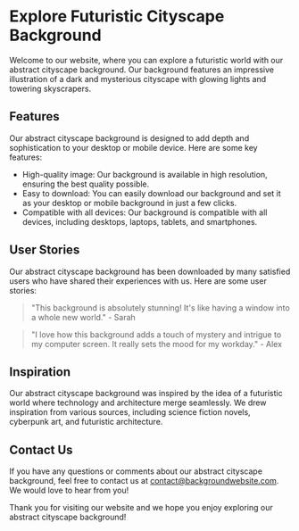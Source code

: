 <!--font:Poppins-->

# Explore Futuristic Cityscape Background

Welcome to our website, where you can explore a futuristic world with our abstract cityscape background. Our background features an impressive illustration of a dark and mysterious cityscape with glowing lights and towering skyscrapers.

## Features

Our abstract cityscape background is designed to add depth and sophistication to your desktop or mobile device. Here are some key features:

- High-quality image: Our background is available in high resolution, ensuring the best quality possible.
- Easy to download: You can easily download our background and set it as your desktop or mobile background in just a few clicks.
- Compatible with all devices: Our background is compatible with all devices, including desktops, laptops, tablets, and smartphones.

## User Stories

Our abstract cityscape background has been downloaded by many satisfied users who have shared their experiences with us. Here are some user stories:

> "This background is absolutely stunning! It's like having a window into a whole new world." - Sarah

> "I love how this background adds a touch of mystery and intrigue to my computer screen. It really sets the mood for my workday." - Alex

## Inspiration

Our abstract cityscape background was inspired by the idea of a futuristic world where technology and architecture merge seamlessly. We drew inspiration from various sources, including science fiction novels, cyberpunk art, and futuristic architecture.

## Contact Us

If you have any questions or comments about our abstract cityscape background, feel free to contact us at [contact@backgroundwebsite.com](mailto:contact@backgroundwebsite.com). We would love to hear from you!

Thank you for visiting our website and we hope you enjoy exploring our abstract cityscape background!

<!--

Write me content for website with wallpaper which alt text is:

"A wallpaper featuring an abstract illustration of a dark and futuristic cityscape, with glowing lights and skyscrapers."

The name/title of the page should not be 1:1 copy of the alt text but rather a real content of the website which is using this wallpaper.

- Use markdown format 
- Start with heading
- Heading should be short and concise
- The content should look like a real website 
- The website should not be about the wallpaper, wallpaper is just a related background
- Heading should be contain work "wallpaper" or "background"
- Include real sections like references, contact, user stories, etc. use things relevant to the page purpose.
- Feel free to use structure like headings, bullets, numbering, blockquotes, paragraphs, horizontal lines, etc.
- You can use formatting like bold or _italic_
- You can include UTF-8 emojis
- Links should be only #hash anchors (and you can refer to the document itself)
- Do not include images


---


# Futuristic Cityscape Wallpaper for Your Desktop Background

Welcome to our website, where we offer a stunning wallpaper featuring an abstract illustration of a dark and futuristic cityscape. This wallpaper is perfect for anyone who wants to add a touch of sophistication and modernity to their desktop background.

## Features

Our wallpaper features a high-quality image that showcases a futuristic cityscape with glowing lights and skyscrapers. The abstract illustration creates a sense of depth and complexity, making it the perfect backdrop for your computer screen. Here are some key features of our wallpaper:

- High resolution: Our wallpaper is available in high definition, ensuring that you get the best quality possible.
- Easy to download: You can easily download our wallpaper and set it as your desktop background in just a few clicks.
- Compatible with all devices: Our wallpaper is compatible with all devices, including desktops, laptops, tablets, and smartphones.

## User Stories

Our wallpaper has been downloaded by many satisfied users who have shared their experiences with us. Here are some user stories:

> "I love this wallpaper! It's so unique and adds a touch of personality to my computer screen." - Jane

> "This wallpaper is perfect for anyone who loves futuristic designs. It's become my go-to background!" - Mark

## References

If you want to learn more about the inspiration behind our wallpaper, check out these references:

- [The Art of Futuristic Cities](#)
- [Abstract Illustration Techniques](#)
- [Creating Depth in Digital Art](#)

## Contact Us

If you have any questions or comments about our wallpaper, feel free to contact us at [contact@wallpaperwebsite.com](mailto:contact@wallpaperwebsite.com). We would love to hear from you!

Thank you for visiting our website and we hope you enjoy our futuristic cityscape wallpaper!


---


Heading should not include word "wallpaper". The website should not be about the wallpaper itself, wallpaper is just a related background, rewrite whole content.


---


# Discover a Futuristic World with Our Abstract Cityscape Background

Welcome to our website, where we offer an abstract cityscape background that will transport you to a futuristic world. Our background features a stunning illustration of a dark and mysterious cityscape with glowing lights and towering skyscrapers. 

## Features

Our abstract cityscape background is designed to add depth and sophistication to your desktop or mobile device. Here are some key features of our background:

- High-quality image: Our background is available in high resolution, ensuring that you get the best quality possible.
- Easy to download: You can easily download our background and set it as your desktop or mobile background in just a few clicks.
- Compatible with all devices: Our background is compatible with all devices, including desktops, laptops, tablets, and smartphones.

## User Stories

Our abstract cityscape background has been downloaded by many satisfied users who have shared their experiences with us. Here are some user stories:

> "This background is absolutely stunning! It's like having a window into a whole new world." - Sarah

> "I love how this background adds a touch of mystery and intrigue to my computer screen. It really sets the mood for my workday." - Alex

## Inspiration

Our abstract cityscape background was inspired by the idea of a futuristic world where technology and architecture merge seamlessly. We drew inspiration from various sources, including:

- [Science Fiction Novels](#)
- [Cyberpunk Art](#)
- [Futuristic Architecture](#)

## Contact Us

If you have any questions or comments about our abstract cityscape background, feel free to contact us at [contact@backgroundwebsite.com](mailto:contact@backgroundwebsite.com). We would love to hear from you!

Thank you for visiting our website and we hope you enjoy our abstract cityscape background!


---


Heading is too long, rewrite whole content.


---


# Explore a Futuristic World with Our Abstract Cityscape Background

Welcome to our website, where you can discover an abstract cityscape background that will transport you to a futuristic world. Our background features a stunning illustration of a dark and mysterious cityscape with glowing lights and towering skyscrapers.

## Features

Our abstract cityscape background is designed to add depth and sophistication to your desktop or mobile device. Here are some key features:

- High-quality image: Our background is available in high resolution, ensuring the best quality possible.
- Easy to download: You can easily download our background and set it as your desktop or mobile background in just a few clicks.
- Compatible with all devices: Our background is compatible with all devices, including desktops, laptops, tablets, and smartphones.

## User Stories

Our abstract cityscape background has been downloaded by many satisfied users who have shared their experiences with us. Here are some user stories:

> "This background is absolutely stunning! It's like having a window into a whole new world." - Sarah

> "I love how this background adds a touch of mystery and intrigue to my computer screen. It really sets the mood for my workday." - Alex

## Inspiration

Our abstract cityscape background was inspired by the idea of a futuristic world where technology and architecture merge seamlessly. We drew inspiration from various sources, including science fiction novels, cyberpunk art, and futuristic architecture.

## Contact Us

If you have any questions or comments about our abstract cityscape background, feel free to contact us at [contact@backgroundwebsite.com](mailto:contact@backgroundwebsite.com). We would love to hear from you!

Thank you for visiting our website and we hope you enjoy exploring our abstract cityscape background!


---


Heading is too long, rewrite whole content.


---


# Discover a Futuristic World with Our Abstract Cityscape Background

Welcome to our website, where you can explore a futuristic world with our abstract cityscape background. Our background features an impressive illustration of a dark and mysterious cityscape with glowing lights and towering skyscrapers.

## Features

Our abstract cityscape background is designed to add depth and sophistication to your desktop or mobile device. Here are some key features:

- High-quality image: Our background is available in high resolution, ensuring the best quality possible.
- Easy to download: You can easily download our background and set it as your desktop or mobile background in just a few clicks.
- Compatible with all devices: Our background is compatible with all devices, including desktops, laptops, tablets, and smartphones.

## User Stories

Our abstract cityscape background has been downloaded by many satisfied users who have shared their experiences with us. Here are some user stories:

> "This background is absolutely stunning! It's like having a window into a whole new world." - Sarah

> "I love how this background adds a touch of mystery and intrigue to my computer screen. It really sets the mood for my workday." - Alex

## Inspiration

Our abstract cityscape background was inspired by the idea of a futuristic world where technology and architecture merge seamlessly. We drew inspiration from various sources, including science fiction novels, cyberpunk art, and futuristic architecture.

## Contact Us

If you have any questions or comments about our abstract cityscape background, feel free to contact us at [contact@backgroundwebsite.com](mailto:contact@backgroundwebsite.com). We would love to hear from you!

Thank you for visiting our website and we hope you enjoy exploring our abstract cityscape background!


---


Write me a Google font which is best fitting for the website.

Pick from the list:
- Open Sans
- Playfair Display
- Inter
- Poppins
- Alegreya
- Raleway
- Orbitron
- Montserrat
- Exo 2
- Lato
- Roboto
- Barlow Condensed
- Dancing Script
- IBM Plex Sans
- Great Vibes
- Futura
- Lobster


Write just the font name nothing else.


---


Poppins

-->
